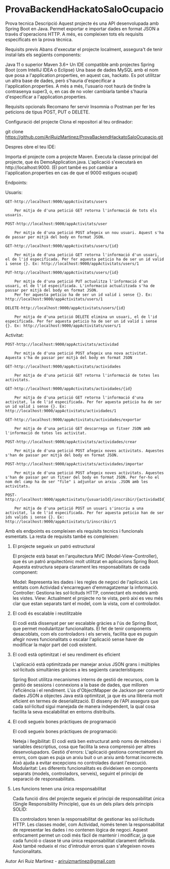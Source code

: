 # ProvaBackendHackatoSaloOcupacio
Prova tecnica
Descripció
Aquest projecte és una API desenvolupada amb Spring Boot en Java. Permet exportar e importar dades en format JSON a través d'operacions HTTP. A més, es compleixen tots els requisits especificats en la prova tècnica.

Requisits previs
Abans d'executar el projecte localment, assegura't de tenir instal·lats els següents components:

Java 11 o superior
Maven 3.6+
Un IDE compatible amb projectes Spring Boot (com IntelliJ IDEA o Eclipse)
Una base de dades MySQL amb el nom que posa a l'application.properties, en aquest cas, hackato. Es pot utilitzar un altra base de dades, però s'hauria d'especificar a l'application.properties.
A més a més, l'usuario root haurà de tindre la contrasenya super3, o, en cas de no voler cambiarla també s'hauria d'especificar a l'application.properties.

Requisits opcionals
Recomano fer servir Insomnia o Postman per fer les peticions de tipus POST, PUT o DELETE.

Configuració del projecte
Clona el repositori al teu ordinador:

git clone https://github.com/AriRuizMartinez/ProvaBackendHackatoSaloOcupacio.git

Despres obre el teu IDE:

Importa el projecte com a projecte Maven.
Executa la classe principal del projecte, que és DemoApplication.java.
L'aplicació s'executarà en http://localhost:9000. (El port també es pot cambiar a l'application.properties en cas de que el 9000 estigues ocupat)


Endpoints:

Usuaris:

    GET-http://localhost:9000/appActivitats/users

        Per mitja de d'una petició GET retorna l'informació de tots els usuaris.

    POST-http://localhost:9000/appActivitats/user

        Per mitja de d'una petició POST afegeix un nou usuari. Aquest s'ha de passar per mitjà del body en format JSON.

    GET-http://localhost:9000/appActivitats/users/{id}

        Per mitja de d'una petició GET retorna l'informació d'un usuari, el de l'id especificada. Per fer aquesta peticio ha de ser un id valid i sense {}. Ex: http://localhost:9000/appActivitats/users/1

    PUT-http://localhost:9000/appActivitats/users/{id}

        Per mitja de d'una petició PUT actualitza l'informació d'un usuari, el de l'id especificada. L'informació actualitzada s'ha de passar per mitjà del body en format JSON. 
        Per fer aquesta peticio ha de ser un id valid i sense {}. Ex: http://localhost:9000/appActivitats/users/1

    DELETE-http://localhost:9000/appActivitats/users/{id}

        Per mitja de d'una petició DELETE elimina un usuari, el de l'id especificada. Per fer aquesta peticio ha de ser un id valid i sense {}. Ex: http://localhost:9000/appActivitats/users/1

Activitat:

    POST-http://localhost:9000/appActivitats/actividad

        Per mitja de d'una petició POST afegeix una nova activitat. Aquesta s'ha de passar per mitjà del body en format JSON

    GET-http://localhost:9000/appActivitats/actividades

        Per mitja de d'una petició GET retorna l'informació de totes les activitats.

    GET-http://localhost:9000/appActivitats/actividades/{id}

        Per mitja de d'una petició GET retorna l'informació d'una activitat, la de l'id especificada. Per fer aquesta peticio ha de ser un id valid i sense {}. Ex: http://localhost:9000/appActivitats/actividades/1

    GET-http://localhost:9000/appActivitats/actividades/exportar

        Per mitja de d'una petició GET descarrega un fitxer JSON amb l'informació de totes les activitat.

    POST-http://localhost:9000/appActivitats/actividades/crear

        Per mitja de d'una petició POST afegeix noves activitats. Aquestes s'han de passar per mitjà del body en format JSON.

    POST-http://localhost:9000/appActivitats/actividades/importar

        Per mitja de d'una petició POST afegeix noves activitats. Aquestes s'han de passar per un fitxer del body en format JSON. Per fer-ho el nom del camp ha de ser "file" i adjuntar un arxiu .JSON amb les activitats.

    POST-http://localhost:9000/appActivitats/{usuarioId}/inscribir/{actividadId}

        Per mitja de d'una petició POST un usuari s'inscriu a una activitat, la de l'id especificada. Per fer aquesta peticio han de ser ids valids i sense {}. Ex: http://localhost:9000/appActivitats/1/inscribir/1

Amb els endpoints es compleixen els requisits tecnics i funcionals esmentats. La resta de requisits també es compleixen:

1. El projecte segueix un patró estructural

    El projecte està basat en l'arquitectura MVC (Model-View-Controller), que és un patró arquitectònic molt utilitzat en aplicacions Spring Boot. Aquesta estructura separa clarament les responsabilitats de cada component:

    Model: Representa les dades i les regles de negoci de l'aplicació. Les entitats com Actividad s'encarreguen d'emmagatzemar la informació.
    Controller: Gestiona les sol·licituds HTTP, connectant els models amb les vistes.
    View: Actualment el projecte no te vista, però aixi es veu més clar que estan separats tant el model, com la vista, com el controlador.

2. El codi és escalable i reutilitzable

    El codi està dissenyat per ser escalable gràcies a l'ús de Spring Boot, que permet modularitzar funcionalitats. El fet de tenir components desacoblats, com els controladors i els serveis, 
    facilita que es puguin afegir noves funcionalitats o escalar l'aplicació sense haver de modificar la major part del codi existent.

3. El codi està optimitzat i el seu rendiment és eficient

    L'aplicació està optimitzada per manejar arxius JSON grans i múltiples sol·licituds simultànies gràcies a les següents característiques:

    Spring Boot utilitza mecanismes interns de gestió de recursos, com la gestió de sessions i connexions a la base de dades, que milloren l'eficiència i el rendiment.
    L'ús d'ObjectMapper de Jackson per convertir dades JSON a objectes Java està optimitzat, ja que és una llibreria molt eficient en termes de deserialització.
    El disseny de l'API assegura que cada sol·licitud sigui manejada de manera independent, la qual cosa facilita la seva escalabilitat en entorns distribuïts.

4. El codi segueix bones pràctiques de programació

    El codi segueix bones pràctiques de programació:

    Neteja i llegibilitat: El codi està ben estructurat amb noms de mètodes i variables descriptius, cosa que facilita la seva comprensió per altres desenvolupadors.
    Gestió d'errors: L'aplicació gestiona correctament els errors, com quan es puja un arxiu buit o un arxiu amb format incorrecte. Això ajuda a evitar excepcions no controlades durant l'execució.
    Modularitat: Les diferents funcionalitats es divideixen en components separats (models, controladors, serveis), seguint el principi de separació de responsabilitats.

5. Les funcions tenen una única responsabilitat

    Cada funció dins del projecte segueix el principi de responsabilitat única (Single Responsibility Principle), que és un dels pilars dels principis SOLID:

    Els controladors tenen la responsabilitat de gestionar les sol·licituds HTTP.
    Les classes model, com Actividad, només tenen la responsabilitat de representar les dades i no contenen lògica de negoci.
    Aquest enfocament permet un codi més fàcil de mantenir i modificar, ja que cada funció o classe té una única responsabilitat clarament definida. Això també redueix el risc d'introduir errors quan s'afegeixen noves funcionalitats.

Autor
Ari Ruiz Martinez - ariruizmartinez@gmail.com


